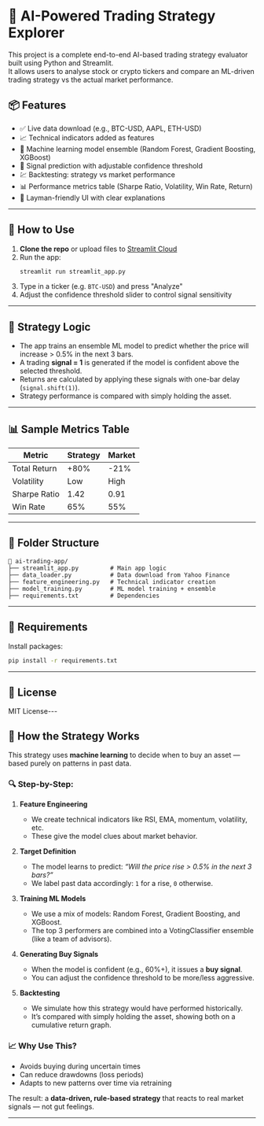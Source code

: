 # 🤖 AI-Powered Trading Strategy Explorer

This project is a complete end-to-end AI-based trading strategy evaluator built using Python and Streamlit.  
It allows users to analyse stock or crypto tickers and compare an ML-driven trading strategy vs the actual market performance.

## 📦 Features

- ✅ Live data download (e.g., BTC-USD, AAPL, ETH-USD)
- 📈 Technical indicators added as features
- 🧠 Machine learning model ensemble (Random Forest, Gradient Boosting, XGBoost)
- 🎯 Signal prediction with adjustable confidence threshold
- 💹 Backtesting: strategy vs market performance
- 📊 Performance metrics table (Sharpe Ratio, Volatility, Win Rate, Return)
- 🧠 Layman-friendly UI with clear explanations

---

## 🚀 How to Use

1. **Clone the repo** or upload files to [Streamlit Cloud](https://streamlit.io/cloud)
2. Run the app:
   ```bash
   streamlit run streamlit_app.py
   ```
3. Type in a ticker (e.g. `BTC-USD`) and press "Analyze"
4. Adjust the confidence threshold slider to control signal sensitivity

---

## 📘 Strategy Logic

- The app trains an ensemble ML model to predict whether the price will increase > 0.5% in the next 3 bars.
- A trading **signal = 1** is generated if the model is confident above the selected threshold.
- Returns are calculated by applying these signals with one-bar delay (`signal.shift(1)`).
- Strategy performance is compared with simply holding the asset.

---

## 📊 Sample Metrics Table

| Metric         | Strategy | Market |
|----------------|----------|--------|
| Total Return   |  +80%    | -21%   |
| Volatility     |  Low     |  High  |
| Sharpe Ratio   |  1.42    |  0.91  |
| Win Rate       |  65%     |  55%   |

---

## 📂 Folder Structure

```
📁 ai-trading-app/
├── streamlit_app.py         # Main app logic
├── data_loader.py           # Data download from Yahoo Finance
├── feature_engineering.py   # Technical indicator creation
├── model_training.py        # ML model training + ensemble
├── requirements.txt         # Dependencies
```

---

## 🔧 Requirements

Install packages:
```bash
pip install -r requirements.txt
```

---

## 📜 License

MIT License---

## 🤖 How the Strategy Works

This strategy uses **machine learning** to decide when to buy an asset — based purely on patterns in past data.

### 🔍 Step-by-Step:

1. **Feature Engineering**
   - We create technical indicators like RSI, EMA, momentum, volatility, etc.
   - These give the model clues about market behavior.

2. **Target Definition**
   - The model learns to predict: _“Will the price rise > 0.5% in the next 3 bars?”_
   - We label past data accordingly: `1` for a rise, `0` otherwise.

3. **Training ML Models**
   - We use a mix of models: Random Forest, Gradient Boosting, and XGBoost.
   - The top 3 performers are combined into a VotingClassifier ensemble (like a team of advisors).

4. **Generating Buy Signals**
   - When the model is confident (e.g., 60%+), it issues a **buy signal**.
   - You can adjust the confidence threshold to be more/less aggressive.

5. **Backtesting**
   - We simulate how this strategy would have performed historically.
   - It’s compared with simply holding the asset, showing both on a cumulative return graph.

### 📈 Why Use This?
- Avoids buying during uncertain times
- Can reduce drawdowns (loss periods)
- Adapts to new patterns over time via retraining

The result: a **data-driven, rule-based strategy** that reacts to real market signals — not gut feelings.

---
